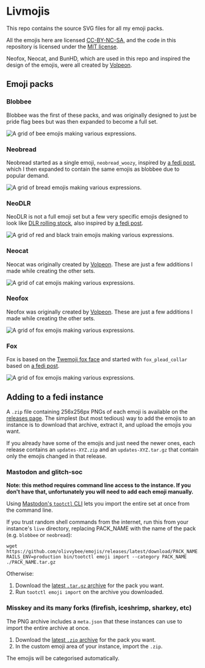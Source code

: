 # Livmojis

This repo contains the source SVG files for all my emoji packs.

All the emojis here are licensed
[CC-BY-NC-SA](https://creativecommons.org/licenses/by-nc-sa/4.0/), and the code
in this repository is licensed under the
[MIT license](https://opensource.org/license/mit).

Neofox, Neocat, and BunHD, which are used in this repo and inspired the design
of the emojis, were all created by [Volpeon](https://volpeon.ink/emojis/).

## Emoji packs

### Blobbee

Blobbee was the first of these packs, and was originally designed to just be
pride flag bees but was then expanded to become a full set.

![A grid of bee emojis making various expressions.](https://github.com/olivvybee/emojis/releases/latest/download/preview-blobbee.png)

### Neobread

Neobread started as a single emoji, `neobread_woozy`, inspired by
[a fedi post](https://meow.woem.cat/notes/9qq5pizgf0bff23a), which I then
expanded to contain the same emojis as blobbee due to popular demand.

![A grid of bread emojis making various expressions.](https://github.com/olivvybee/emojis/releases/latest/download/preview-neobread.png)

### NeoDLR

NeoDLR is not a full emoji set but a few very specific emojis designed to look
like
[DLR rolling stock](https://en.wikipedia.org/wiki/Docklands_Light_Railway_rolling_stock),
also inspired by [a fedi post](https://meow.woem.cat/notes/9tkftowim4l7k08p).

![A grid of red and black train emojis making various expressions.](https://github.com/olivvybee/emojis/releases/latest/download/preview-neoDLR.png)

### Neocat

Neocat was originally created by [Volpeon](https://volpeon.ink/emojis/). These
are just a few additions I made while creating the other sets.

![A grid of cat emojis making various expressions.](https://github.com/olivvybee/emojis/releases/latest/download/preview-neocat.png)

### Neofox

Neofox was originally created by [Volpeon](https://volpeon.ink/emojis/). These
are just a few additions I made while creating the other sets.

![A grid of fox emojis making various expressions.](https://github.com/olivvybee/emojis/releases/latest/download/preview-neofox.png)

### Fox

Fox is based on the
[Twemoji fox face](https://commons.wikimedia.org/wiki/File:Twemoji12_1f98a.svg)
and started with `fox_plead_collar` based on
[a fedi post](https://fox.nexus/@theresnotime/112418372868714476).

![A grid of fox emojis making various expressions.](https://github.com/olivvybee/emojis/releases/latest/download/preview-fox.png)

## Adding to a fedi instance

A `.zip` file containing 256x256px PNGs of each emoji is available on the
[releases page](https://github.com/olivvybee/emojis/releases/latest). The
simplest (but most tedious) way to add the emojis to an instance is to download
that archive, extract it, and upload the emojis you want.

If you already have some of the emojis and just need the newer ones, each
release contains an `updates-XYZ.zip` and an `updates-XYZ.tar.gz` that contain
only the emojis changed in that release.

### Mastodon and glitch-soc

**Note: this method requires command line access to the instance. If you don't
have that, unfortunately you will need to add each emoji manually.**

Using
[Mastodon's `tootctl` CLI](https://docs.joinmastodon.org/admin/tootctl/#emoji-import)
lets you import the entire set at once from the command line.

If you trust random shell commands from the internet, run this from your
instance's `live` directory, replacing PACK_NAME with the name of the pack (e.g.
`blobbee` or `neobread`):

```
wget https://github.com/olivvybee/emojis/releases/latest/download/PACK_NAME.tar.gz
RAILS_ENV=production bin/tootctl emoji import --category PACK_NAME ./PACK_NAME.tar.gz
```

Otherwise:

1. Download the
   [latest `.tar.gz` archive](https://github.com/olivvybee/emojis/releases/latest)
   for the pack you want.
2. Run `tootctl emoji import` on the archive you downloaded.

### Misskey and its many forks (firefish, iceshrimp, sharkey, etc)

The PNG archive includes a `meta.json` that these instances can use to import
the entire archive at once.

1. Download the
   [latest `.zip` archive](https://github.com/olivvybee/emojis/releases/latest)
   for the pack you want.
2. In the custom emoji area of your instance, import the `.zip`.

The emojis will be categorised automatically.
